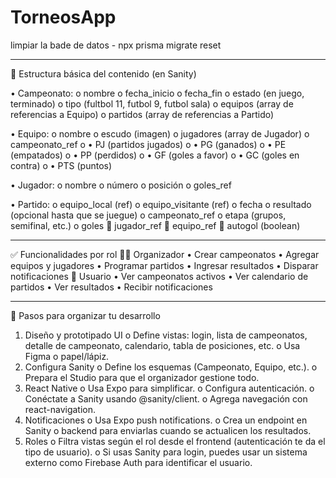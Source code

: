 # TorneosApp

limpiar la bade de datos - npx prisma migrate reset
________________________________________
🧱 Estructura básica del contenido (en Sanity)

•	Campeonato:
o	nombre
o	fecha_inicio
o	fecha_fin
o	estado (en juego, terminado)
o	tipo (fultbol 11, futbol 9, futbol sala)
o	equipos (array de referencias a Equipo)
o	partidos (array de referencias a Partido)

•	Equipo:
o	nombre
o	escudo (imagen)
o	jugadores (array de Jugador)
o	campeonato_ref
o	•  PJ (partidos jugados)
o	•  PG (ganados)
o	•  PE (empatados)
o	•  PP (perdidos)
o	•  GF (goles a favor)
o	•  GC (goles en contra)
o	•  PTS (puntos)

•	Jugador:
o	nombre
o	número
o	posición
o	goles_ref

•	Partido:
o	equipo_local (ref)
o	equipo_visitante (ref)
o	fecha
o	resultado (opcional hasta que se juegue)
o	campeonato_ref
o	etapa (grupos, semifinal, etc.)
o	goles
	jugador_ref
	equipo_ref
	autogol (boolean)
________________________________________
✅ Funcionalidades por rol
🧑‍💼 Organizador
•	Crear campeonatos
•	Agregar equipos y jugadores
•	Programar partidos
•	Ingresar resultados
•	Disparar notificaciones
👤 Usuario
•	Ver campeonatos activos
•	Ver calendario de partidos
•	Ver resultados
•	Recibir notificaciones
________________________________________
📆 Pasos para organizar tu desarrollo
1.	Diseño y prototipado UI
o	Define vistas: login, lista de campeonatos, detalle de campeonato, calendario, tabla de posiciones, etc.
o	Usa Figma o papel/lápiz.
2.	Configura Sanity
o	Define los esquemas (Campeonato, Equipo, etc.).
o	Prepara el Studio para que el organizador gestione todo.
3.	React Native
o	Usa Expo para simplificar.
o	Configura autenticación.
o	Conéctate a Sanity usando @sanity/client.
o	Agrega navegación con react-navigation.
4.	Notificaciones
o	Usa Expo push notifications.
o	Crea un endpoint en Sanity o backend para enviarlas cuando se actualicen los resultados.
5.	Roles
o	Filtra vistas según el rol desde el frontend (autenticación te da el tipo de usuario).
o	Si usas Sanity para login, puedes usar un sistema externo como Firebase Auth para identificar el usuario.